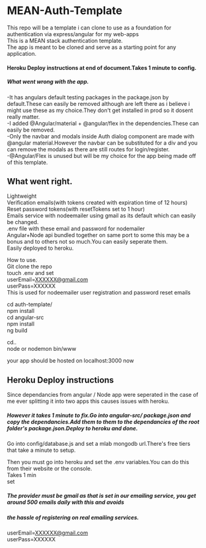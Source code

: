 # MEAN-Auth-Template
This repo will be a template i can clone to use as a foundation for authentication via express/angular for my web-apps  
This is a MEAN stack authentication template.    
The app is meant to be cloned and serve as a starting point for any application.    

#### Heroku Deploy instructions at end of document.Takes 1 minute to config.

##### What went wrong with the app.  
-It has angulars default testing packages in the package.json by default.These can easily be removed although are left there
 as i believe i might use these as my choice.They don't get installed in prod so it dosent really matter.    
 -I added @Angular/material + @angular/flex in the dependencies.These can easily be removed.  
    -Only the navbar and modals inside Auth dialog component are made with @angular material.However the navbar can be substituted for 
      a div and you can remove the modals as there are still routes for login/register.  
    -@Angular/Flex is unused but will be my choice for the app being made off of this template.  
    
    
## What went right.
Lightweight  
Verification emails(with tokens created with expiration time of 12 hours)  
Reset password tokens(with resetTokens set to 1 hour)  
Emails service with nodeemailer using gmail as its default which can easily be changed.  
.env file with these email and password for nodemailer  
Angular+Node api bundled together on same port to some this may be a bonus and to others not so much.You can easily seperate them.  
Easily deployed to heroku.  

How to use.  
Git clone the repo  
touch .env and set  
userEmail=XXXXXX@gmail.com  
userPass=XXXXXX  
This is used for nodeemailer user registration and password reset emails  

cd auth-template/  
npm install  
cd angular-src  
npm install  
ng build  

cd..  
node or nodemon bin/www  

your app should be hosted on localhost:3000 now  


## Heroku Deploy instructions
Since dependancies from angular / Node app were seperated in the case of me ever splitting it into two apps this causes issues with heroku.  

##### However it takes 1 minute to fix.Go into angular-src/ package.json and copy the dependancies.Add them to them to the dependancies of the root folder's package.json.Deploy to heroku and done.  

Go into config/database.js and set a mlab mongodb url.There's free tiers that take a minute to setup.  

Then you must go into heroku and set the .env variables.You can do this from their website or the console.  
Takes 1 min  
set  
##### The provider must be gmail as that is set in our emailing service, you get around 500 emails daily with this and avoids   
##### the hassle of registering on real emailing services.
userEmail=XXXXXX@gmail.com  
userPass=XXXXXX  




